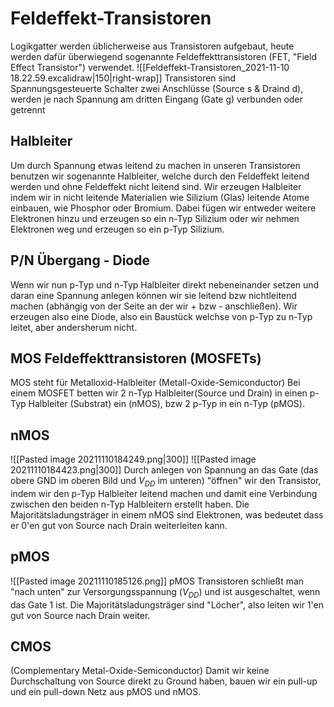 # Feldeffekt-Transistoren
Logikgatter werden üblicherweise aus Transistoren aufgebaut, heute werden dafür überwiegend sogenannte Feldeffekttransistoren (FET, "Field Effect Transistor") verwendet.
![[Feldeffekt-Transistoren_2021-11-10 18.22.59.excalidraw|150|right-wrap]]
Transistoren sind Spannungsgesteuerte Schalter
zwei Anschlüsse (Source s & Draind d), werden je nach Spannung am dritten Eingang (Gate g) verbunden oder getrennt

## Halbleiter
Um durch Spannung etwas leitend zu machen in unseren Transistoren benutzen wir sogenannte Halbleiter, welche durch den Feldeffekt leitend werden und ohne Feldeffekt nicht leitend sind.
Wir erzeugen Halbleiter indem wir in nicht leitende Materialien wie Silizium (Glas) leitende Atome einbauen, wie Phosphor oder Bromium. Dabei fügen wir entweder weitere Elektronen hinzu und erzeugen so ein n-Typ Silizium oder wir nehmen Elektronen weg und erzeugen so ein p-Typ Silizium.

## P/N Übergang - Diode
Wenn wir nun p-Typ und n-Typ Halbleiter direkt nebeneinander setzen und daran eine Spannung anlegen können wir sie leitend bzw nichtleitend machen (abhängig von der Seite an der wir + bzw - anschließen). Wir erzeugen also eine Diode, also ein Baustück welchse von p-Typ zu n-Typ leitet, aber andersherum nicht.

## MOS Feldeffekttransistoren (MOSFETs)
MOS steht für Metalloxid-Halbleiter (Metall-Oxide-Semiconductor)
Bei einem MOSFET betten wir 2 n-Typ Halbleiter(Source und Drain) in einen p-Typ Halbleiter (Substrat) ein (nMOS), bzw 2 p-Typ in ein n-Typ (pMOS).

## nMOS
![[Pasted image 20211110184249.png|300]]
![[Pasted image 20211110184423.png|300]]
Durch anlegen von Spannung an das Gate (das obere GND im oberen Bild und $V_{DD}$ im unteren) "öffnen" wir den Transistor, indem wir den p-Typ Halbleiter leitend machen und damit eine Verbindung zwischen den beiden n-Typ Halbleitern erstellt haben.
Die Majoritätsladungsträger in einem nMOS sind Elektronen, was bedeutet dass er 0'en gut von Source nach Drain weiterleiten kann.

## pMOS
![[Pasted image 20211110185126.png]]
pMOS Transistoren schließt man "nach unten" zur Versorgungsspannung ($V_{DD}$) und ist ausgeschaltet, wenn das Gate 1 ist.
Die Majoritätsladungsträger sind "Löcher", also leiten wir 1'en gut von Source nach Drain weiter.

## CMOS
(Complementary Metal-Oxide-Semiconductor)
Damit wir keine Durchschaltung von Source direkt zu Ground haben, bauen wir ein pull-up und ein pull-down Netz aus pMOS und nMOS.
